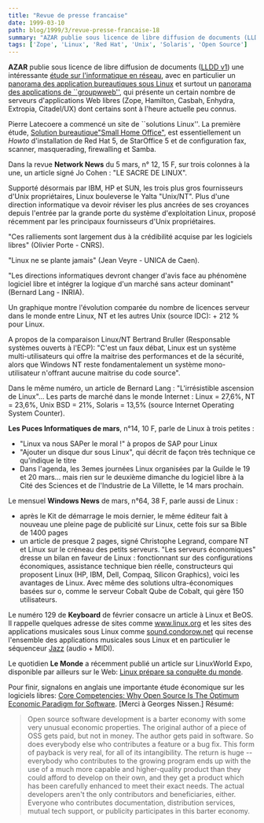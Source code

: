 ```yaml
---
title: "Revue de presse francaise"
date: 1999-03-10
path: blog/1999/3/revue-presse-francaise-18
summary: "AZAR publie sous licence de libre diffusion de documents (LLDD v1) une intéressante étude sur l'informatique en réseau, avec en particulier un panorama des application bureautiques sous Linux et surtout un panorama des applications de ``groupwweb'', qui présente un certain nombre de serveurs d'applications Web libres (Zope, Hamilton, Casbah, Enhydra, Extropia, Citadel/UX) dont certains sont à l'heure actuelle peu connus."
tags: ['Zope', 'Linux', 'Red Hat', 'Unix', 'Solaris', 'Open Source']
---
```


<P><B>AZAR</B> publie sous licence de libre diffusion de documents
(<A HREF="http://pauillac.inria.fr/~lang/licence/lldd.html">LLDD v1</A>)
une intéressante <A HREF="http://b.azar.fr/etude1/etude1.html">étude
sur l'informatique en réseau</A>, avec en particulier un
<A HREF="http://b.azar.fr/etude1/e1-linux/e1-bureautique/e1-bureautique.html">panorama des application bureautiques sous Linux</A> et surtout un
<A HREF="http://b.azar.fr/etude1/e1-linux/e1-groupweb1/e1-groupweb1.html">panorama des applications de ``groupwweb''</A>, qui présente un certain nombre
de serveurs d'applications Web libres (Zope, Hamilton, Casbah, Enhydra,
Extropia, Citadel/UX) dont certains sont à l'heure actuelle peu connus.
</P>

<P>
Pierre Latecoere a commencé un site de ``solutions Linux''. La première
étude, <A HREF="http://services.worldnet.net/pml/soho.html">Solution
bureautique"Small Home Office"</A>, est essentiellement un <EM>Howto</EM>
d'installation de Red Hat 5, de StarOffice 5 et de configuration fax,
scanner, masquerading, firewalling et Samba.
</P>

<P>Dans la revue <B>Network News</B> du 5 mars, n° 12, 15 F, sur trois colonnes à
la une, un article signé Jo Cohen : "LE SACRE DE LINUX".</P>

<P>Supporté désormais par IBM, HP et SUN, les trois plus gros fournisseurs
d'Unix propriétaires, Linux bouleverse le Yalta "Unix/NT".
Plus d'une direction informatique va devoir réviser les plus ancrées de
ses croyances depuis l'entrée par la grande porte du système
d'exploitation Linux, proposé récemment par les principaux fournisseurs
d'Unix propriétaires.</P>

<P>"Ces ralliements sont largement dus à la crédibilité acquise par les
logiciels libres" (Olivier Porte - CNRS).</P>

<P>"Linux ne se plante jamais" (Jean Veyre - UNICA de Caen).</P>

<P>"Les directions informatiques devront changer d'avis face au phénomène
logiciel libre et intégrer la logique d'un marché sans acteur
dominant" (Bernard Lang - INRIA).</P>

<P>Un graphique montre l'évolution comparée du nombre de licences serveur
dans le monde entre Linux, NT et les autres Unix (source IDC): + 212 %
pour Linux.</P>

<P>A propos de la comparaison Linux/NT Bertrand Bruller (Responsable
systèmes ouverts à l'ECP): "C'est un faux débat, Linux est un système
multi-utilisateurs qui offre la maitrise des performances et de la
sécurité, alors que Windows NT reste fondamentalement un système
mono-utilisateur n'offrant aucune maitrise du code source".</P>

<P>Dans le même numéro, un article de Bernard Lang : "L'irrésistible
ascension de Linux"...
Les parts de marché dans le monde Internet : Linux = 27,6%, NT = 23,6%,
Unix BSD = 21%, Solaris = 13,5% (source Internet Operating System
Counter).</P>

<P><B>Les Puces Informatiques de mars</B>, n°14, 10 F, parle de Linux à trois
petites :</P>

<UL>

<LI>"Linux va nous SAPer le moral !" à propos de SAP pour Linux
<LI>"Ajouter un disque dur sous Linux", qui décrit de façon très technique
ce qu'indique le titre
<LI>Dans l'agenda, les 3emes journées Linux organisées par la Guilde le
19 et 20 mars... mais rien sur le deuxième dimanche du logiciel libre à
la Cité des Sciences et de l'Industrie de La Villette, le 14 mars
prochain.
</UL>

<P>Le mensuel <B>Windows News</B> de mars, n°64, 38 F, parle aussi de Linux :</P>

<UL>

<LI>après le Kit de démarrage le mois dernier, le même éditeur fait à
nouveau une pleine page de publicité sur Linux, cette fois sur sa Bible
de 1400 pages
<LI>un article de presque 2 pages, signé Christophe Legrand, compare NT et
Linux sur le créneau des petits serveurs. "Les serveurs économiques"
dresse un bilan en faveur de Linux : fonctionnant sur des configurations
économiques, assistance technique bien réelle, constructeurs qui
proposent Linux (HP, IBM, Dell, Compaq, Silicon Graphics), voici les
avantages de Linux. Avec même des solutions ultra-économiques basées sur
o, comme le serveur Cobalt Qube de Cobalt, qui gère 150 utilisateurs.
</UL>

<P>Le numéro 129 de <B>Keyboard</B> de février consacre un
article à Linux et BeOS.  Il rappelle quelques adresse de
sites comme <A HREF="http://www.linux.org/">www.linux.org</A>
et les sites des applications musicales sous Linux comme <A HREF="http://sound.condorow.net/">sound.condorow.net</A> qui recense
l'ensemble des applications musicales sous Linux et en particulier le
séquenceur <A HREF="http://www.jazzware.com/">Jazz</A> (audio + MIDI).</P>

<P>
Le quotidien <B>Le Monde</B> a récemment publié un article
sur LinuxWorld Expo, disponible par ailleurs sur le Web: <A HREF="http://www.lemonde.fr/nvtechno/techno/linuxworld.html">Linux
prépare sa conquête du monde</A>.
</P>

<P>
Pour finir, signalons en anglais une importante étude économique sur
les logiciels libres: <A HREF="http://doxpara.netpedia.net/core.html">
Core Competencies: Why Open Source Is The Optimum Economic Paradigm for
Software</A>. [Merci à Georges Nissen.] Résumé:
</P>

<P>
<BLOCKQUOTE>
Open source software development is a barter economy with some very
unusual economic properties.  The original author of a piece of OSS gets
paid, but not in money.  The author gets paid in software.  So does
everybody else who contributes a feature or a bug fix.  This form of
payback is very real, for all of its intangibility.  The return is huge
-- everybody who contributes to the growing program ends up with the
use of a much more capable and higher-quality product than they could
afford to develop on their own, and they get a product which has been
carefully enhanced to meet their exact needs.  The actual developers
aren't the only contributors and beneficiaries, either.  Everyone who
contributes documentation, distribution services, mutual tech support,
or publicity participates in this barter economy.
</BLOCKQUOTE>
</P>


